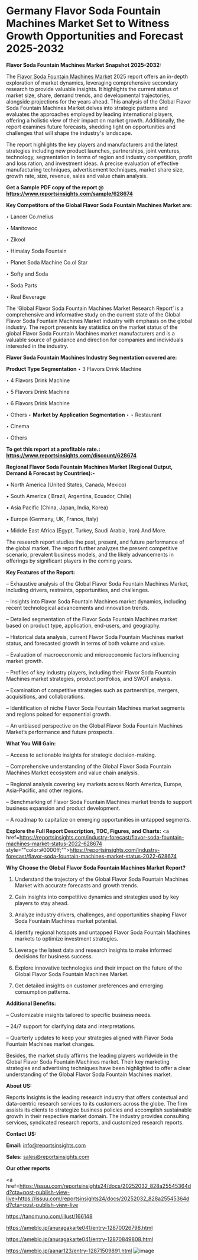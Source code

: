 # Germany Flavor Soda Fountain Machines Market Set to Witness Growth Opportunities and Forecast 2025-2032

<strong>Flavor Soda Fountain Machines Market Snapshot 2025-2032:</strong>

The <a href=https://www.reportsinsights.com/sample/628674>Flavor Soda Fountain Machines Market</a> 2025 report offers an in-depth exploration of market dynamics, leveraging comprehensive secondary research to provide valuable insights. It highlights the current status of market size, share, demand trends, and developmental trajectories, alongside projections for the years ahead. This analysis of the Global Flavor Soda Fountain Machines Market delves into strategic patterns and evaluates the approaches employed by leading international players, offering a holistic view of their impact on market growth. Additionally, the report examines future forecasts, shedding light on opportunities and challenges that will shape the industry's landscape.

The report highlights the key players and manufacturers and the latest strategies including new product launches, partnerships, joint ventures, technology, segmentation in terms of region and industry competition, profit and loss ration, and investment ideas. A precise evaluation of effective manufacturing techniques, advertisement techniques, market share size, growth rate, size, revenue, sales and value chain analysis.

<strong>Get a Sample PDF copy of the report @ <a href=https://www.reportsinsights.com/sample/628674 style=color:#0000ff;>https://www.reportsinsights.com/sample/628674</a></strong>

<strong>Key Competitors of the Global Flavor Soda Fountain Machines Market are:</strong>

‣ Lancer
 Co.rnelius

‣ Manitowoc

‣ Zikool

‣ Himalay Soda Fountain

‣ Planet Soda Machine
 Co.ol Star

‣ Softy and Soda

‣ Soda Parts

‣ Real Beverage

The ‘Global Flavor Soda Fountain Machines Market Research Report’ is a comprehensive and informative study on the current state of the Global Flavor Soda Fountain Machines Market industry with emphasis on the global industry. The report presents key statistics on the market status of the global Flavor Soda Fountain Machines market manufacturers and is a valuable source of guidance and direction for companies and individuals interested in the industry.

<strong>Flavor Soda Fountain Machines Industry Segmentation covered are:</strong>

<strong>Product Type Segmentation</strong>
‣
3 Flavors Drink Machine

‣ 4 Flavors Drink Machine

‣ 5 Flavors Drink Machine

‣ 6 Flavors Drink Machine

‣ Others
‣ 
<strong>Market by Application Segmentation</strong>
‣
‣  Restaurant

‣ Cinema

‣ Others

<strong>To get this report at a profitable rate.: <a href=https://www.reportsinsights.com/discount/628674 style=color:#0000ff;>https://www.reportsinsights.com/discount/628674</a></strong>

<strong>Regional Flavor Soda Fountain Machines Market (Regional Output, Demand &amp; Forecast by Countries):-</strong>

• North America (United States, Canada, Mexico)

• South America ( Brazil, Argentina, Ecuador, Chile)

• Asia Pacific (China, Japan, India, Korea)

• Europe (Germany, UK, France, Italy)

• Middle East Africa (Egypt, Turkey, Saudi Arabia, Iran) And More.

The research report studies the past, present, and future performance of the global market. The report further analyzes the present competitive scenario, prevalent business models, and the likely advancements in offerings by significant players in the coming years.

<strong>Key Features of the Report:</strong>

– Exhaustive analysis of the Global Flavor Soda Fountain Machines Market, including drivers, restraints, opportunities, and challenges.

– Insights into Flavor Soda Fountain Machines market dynamics, including recent technological advancements and innovation trends.

– Detailed segmentation of the Flavor Soda Fountain Machines market based on product type, application, end-users, and geography.

– Historical data analysis, current Flavor Soda Fountain Machines market status, and forecasted growth in terms of both volume and value.

– Evaluation of macroeconomic and microeconomic factors influencing market growth.

– Profiles of key industry players, including their Flavor Soda Fountain Machines market strategies, product portfolios, and SWOT analysis.

– Examination of competitive strategies such as partnerships, mergers, acquisitions, and collaborations.

– Identification of niche Flavor Soda Fountain Machines market segments and regions poised for exponential growth.

– An unbiased perspective on the Global Flavor Soda Fountain Machines Market’s performance and future prospects.

<strong>What You Will Gain:</strong>

– Access to actionable insights for strategic decision-making.

– Comprehensive understanding of the Global Flavor Soda Fountain Machines Market ecosystem and value chain analysis.

– Regional analysis covering key markets across North America, Europe, Asia-Pacific, and other regions.

– Benchmarking of Flavor Soda Fountain Machines market trends to support business expansion and product development.

– A roadmap to capitalize on emerging opportunities in untapped segments.

<strong>Explore the Full Report Description, TOC, Figures, and Charts:</strong>
<a href=https://reportsinsights.com/industry-forecast/flavor-soda-fountain-machines-market-status-2022-628674 style=""color:#0000ff;"">https://reportsinsights.com/industry-forecast/flavor-soda-fountain-machines-market-status-2022-628674</a>

<strong>Why Choose the Global Flavor Soda Fountain Machines Market Report?</strong>

1. Understand the trajectory of the Global Flavor Soda Fountain Machines Market with accurate forecasts and growth trends.

2. Gain insights into competitive dynamics and strategies used by key players to stay ahead.

3. Analyze industry drivers, challenges, and opportunities shaping Flavor Soda Fountain Machines market potential.

4. Identify regional hotspots and untapped Flavor Soda Fountain Machines markets to optimize investment strategies.

5. Leverage the latest data and research insights to make informed decisions for business success.

6. Explore innovative technologies and their impact on the future of the Global Flavor Soda Fountain Machines Market.

7. Get detailed insights on customer preferences and emerging consumption patterns.

<strong>Additional Benefits:</strong>

– Customizable insights tailored to specific business needs.

– 24/7 support for clarifying data and interpretations.

– Quarterly updates to keep your strategies aligned with Flavor Soda Fountain Machines market changes.

Besides, the market study affirms the leading players worldwide in the Global Flavor Soda Fountain Machines market. Their key marketing strategies and advertising techniques have been highlighted to offer a clear understanding of the Global Flavor Soda Fountain Machines market.

<strong><strong>About US</strong>:</strong>

Reports Insights is the leading research industry that offers contextual and data-centric research services to its customers across the globe. The firm assists its clients to strategize business policies and accomplish sustainable growth in their respective market domain. The industry provides consulting services, syndicated research reports, and customized research reports.

<strong>Contact US:</strong>

<p class=><b>Email:</b> <a href=mailto:info@reportsinsights.com>info@reportsinsights.com</a></p>
<p class=><b>Sales:</b> <a href=mailto:sales@reportsinsights.com>sales@reportsinsights.com</a></p>

<strong>Our other reports</strong>

<a href=https://issuu.com/reportsinsights24/docs/20252032_828a25545364dd?cta=post-publish-view-live>https://issuu.com/reportsinsights24/docs/20252032_828a25545364dd?cta=post-publish-view-live</a>

<a href=https://tanomuno.com/illust/166148>https://tanomuno.com/illust/166148</a>

<a href=https://ameblo.jp/anuragakarte041/entry-12870026798.html>https://ameblo.jp/anuragakarte041/entry-12870026798.html</a>

<a href=https://ameblo.jp/anuragakarte041/entry-12870849808.html>https://ameblo.jp/anuragakarte041/entry-12870849808.html</a>

<a href=https://ameblo.jp/aanar123/entry-12871509891.html>https://ameblo.jp/aanar123/entry-12871509891.html</a>
![image](https://github.com/user-attachments/assets/a87aefca-e490-4972-b98b-831f863a55b8)
